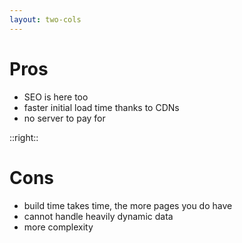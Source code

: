 ```yaml
---
layout: two-cols
---
```


<h1 class="!text-teal-500">Pros</h1>

- SEO is here too
- faster initial load time thanks to CDNs
- no server to pay for

::right::
<h1 class="!text-red-500">Cons</h1>

- build time takes time, the more pages you do have
- cannot handle heavily dynamic data
- more complexity
